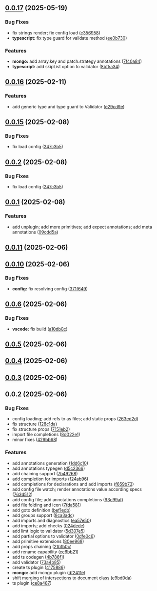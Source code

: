 ## [0.0.17](https://github.com/ts-anscript/anscript/compare/v0.0.16...v0.0.17) (2025-05-19)


### Bug Fixes

* fix strings render; fix config load ([c356958](https://github.com/ts-anscript/anscript/commit/c356958cbabdbe16522cac218e074868b98757a5))
* **typescript:** fix type guard for validate method ([ee0b730](https://github.com/ts-anscript/anscript/commit/ee0b730d043fed50664ec0829c0fb29f1957327c))


### Features

* **mongo:** add array.key and patch.strategy annotations ([7f40a84](https://github.com/ts-anscript/anscript/commit/7f40a843499e7628dd452b46e84e58e800bd6c5f))
* **typescript:** add skipList option to validator ([8bf5a34](https://github.com/ts-anscript/anscript/commit/8bf5a343b28294110b6319eb22e1b729b9b2418b))



## [0.0.16](https://github.com/ts-anscript/anscript/compare/v0.0.15...v0.0.16) (2025-02-11)


### Features

* add generic type and type guard to Validator ([e29cd9e](https://github.com/ts-anscript/anscript/commit/e29cd9ee15ba66c5f419b8449788f9e1409931a5))



## [0.0.15](https://github.com/ts-anscript/anscript/compare/v0.0.1...v0.0.15) (2025-02-08)


### Bug Fixes

* fix load config ([247c3b5](https://github.com/ts-anscript/anscript/commit/247c3b53ac2681ca41ae9db607719f9e0902d077))



## [0.0.2](https://github.com/ts-anscript/anscript/compare/v0.0.1...v0.0.2) (2025-02-08)


### Bug Fixes

* fix load config ([247c3b5](https://github.com/ts-anscript/anscript/commit/247c3b53ac2681ca41ae9db607719f9e0902d077))



## [0.0.1](https://github.com/ts-anscript/anscript/compare/v0.0.11...v0.0.1) (2025-02-08)


### Features

* add unplugin; add more primitives; add expect annotations; add meta annotations ([09cdd5a](https://github.com/ts-anscript/anscript/commit/09cdd5ac94b9fdca6a0c0424a8b1f39bf978733b))



## [0.0.11](https://github.com/intertation/intertation/compare/v0.0.10...v0.0.11) (2025-02-06)



## [0.0.10](https://github.com/intertation/intertation/compare/v0.0.6...v0.0.10) (2025-02-06)


### Bug Fixes

* **config:** fix resolving config ([371f649](https://github.com/intertation/intertation/commit/371f6493d5f35da0df6d2ad8befb1157d75a48ac))



## [0.0.6](https://github.com/intertation/intertation/compare/v0.0.5...v0.0.6) (2025-02-06)


### Bug Fixes

* **vscode:** fix build ([a10db0c](https://github.com/intertation/intertation/commit/a10db0c98561eaae4d910181108f94e250d783db))



## [0.0.5](https://github.com/intertation/intertation/compare/v0.0.4...v0.0.5) (2025-02-06)



## [0.0.4](https://github.com/intertation/intertation/compare/v0.0.3...v0.0.4) (2025-02-06)



## [0.0.3](https://github.com/intertation/intertation/compare/v0.0.2...v0.0.3) (2025-02-06)



## 0.0.2 (2025-02-06)


### Bug Fixes

* config loading; add refs to as files; add static props ([263ed2d](https://github.com/intertation/intertation/commit/263ed2d1157d8572f1c61c255e60930e1f161f7e))
* fix structure ([128c1da](https://github.com/intertation/intertation/commit/128c1da72cf4bc9a68eed78f4bf437b5a1ce9aa7))
* fix structure props ([7151eb2](https://github.com/intertation/intertation/commit/7151eb21121a52c2d8925be06d9c30b4af828a62))
* import file completions ([8d022e1](https://github.com/intertation/intertation/commit/8d022e19591475279d9275b913f52c780cde3bd8))
* minor fixes ([429bb68](https://github.com/intertation/intertation/commit/429bb6870e14760ed7bd3b6e5ac84e576552c6a9))


### Features

* add annotations generation ([1dd6c10](https://github.com/intertation/intertation/commit/1dd6c100f035ec75a10dd52b03529597ba710e28))
* add annotations typegen ([d5c2366](https://github.com/intertation/intertation/commit/d5c2366510ab500f8e1570290dafb60cec59bc09))
* add chaining support ([7b49268](https://github.com/intertation/intertation/commit/7b4926802f25683891b78f41ca7ad52283411f65))
* add completion for imports ([f24ab96](https://github.com/intertation/intertation/commit/f24ab9688fc716d83de05d4304bd6000ad8e5003))
* add completions for declarations and add imports ([f659b73](https://github.com/intertation/intertation/commit/f659b73171ef440e5c638deb59abeb944037a05f))
* add config file watch; render annotations value according specs ([763d512](https://github.com/intertation/intertation/commit/763d51248a3ca351765114d66612620f39959c6d))
* add config file; add annotations completions ([93c99af](https://github.com/intertation/intertation/commit/93c99af10f4297fd4e5d655906f0e6a659b01f0c))
* add file folding and icon ([7fda581](https://github.com/intertation/intertation/commit/7fda58161f0050f81969dc844605c568e9197040))
* add goto definition ([bef1edb](https://github.com/intertation/intertation/commit/bef1edbd6f7fda3fab6faac2e517436ba6560b10))
* add groups support ([8ca3adc](https://github.com/intertation/intertation/commit/8ca3adcbd4587bf99a570f2089795569e6dbcc93))
* add imports and diagnostics ([ea57e50](https://github.com/intertation/intertation/commit/ea57e508a84fba33f3d7f1565d959de6b262e723))
* add imports; add checks ([024dede](https://github.com/intertation/intertation/commit/024dede3b271c0f495623f6ef234ef8a438a9fdb))
* add limt logic to validator ([5d307e5](https://github.com/intertation/intertation/commit/5d307e54fbf0e565abb8fb6f57d58edf05e042e8))
* add partial options to validator ([0dfe0c6](https://github.com/intertation/intertation/commit/0dfe0c6f887ce7652309c76332659b1e5296e866))
* add primitive extensions ([80ee968](https://github.com/intertation/intertation/commit/80ee968df31e87db0c338a80582473b393eb5678))
* add props chaining ([21b1b0c](https://github.com/intertation/intertation/commit/21b1b0c960ad1a717ed0493f1d221ef414239481))
* add rename capability ([cc6bb21](https://github.com/intertation/intertation/commit/cc6bb21e26b7865bd76115e494afc264b5d121d4))
* add ts codegen ([4b786f1](https://github.com/intertation/intertation/commit/4b786f131560a8f199526a9d66748d25760e68fb))
* add validator ([73a4b85](https://github.com/intertation/intertation/commit/73a4b850f422fd0d0d8a43654e3adc099631e86a))
* create ts plugin ([4175886](https://github.com/intertation/intertation/commit/4175886cc5cd9d30edd9ecee444c42e90c4cd4a6))
* **mongo:** add mongo plugin ([df2411e](https://github.com/intertation/intertation/commit/df2411e8ac62e1fbbc6290e1350db9131459065e))
* shift merging of intersections to document class ([e9bd0da](https://github.com/intertation/intertation/commit/e9bd0dadb7b6da7dbea4abb3d3ffa10aede16ffd))
* ts plugin ([ce8a487](https://github.com/intertation/intertation/commit/ce8a487b823394a8dcb336190df653ed50bcff56))




